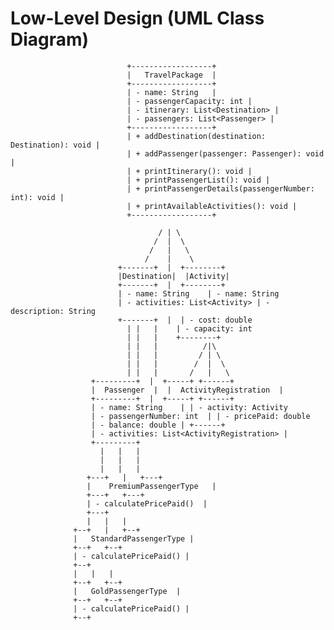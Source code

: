 # Low-Level Design (UML Class Diagram)
                              +------------------+
                              |   TravelPackage  |
                              +------------------+
                              | - name: String   |
                              | - passengerCapacity: int |
                              | - itinerary: List<Destination> |
                              | - passengers: List<Passenger> |
                              +------------------+
                              | + addDestination(destination: Destination): void |
                              | + addPassenger(passenger: Passenger): void |
                              | + printItinerary(): void |
                              | + printPassengerList(): void |
                              | + printPassengerDetails(passengerNumber: int): void |
                              | + printAvailableActivities(): void |
                              +------------------+

                                     / | \
                                    /  |  \
                                   /   |   \
                                  /    |    \
                            +-------+  |  +--------+
                            |Destination|  |Activity|
                            +-------+  |  +--------+
                            | - name: String    | - name: String
                            | - activities: List<Activity> | - description: String
                            +-------+  |  | - cost: double
                              | |   |    | - capacity: int
                              | |   |    +--------+
                              | |   |          /|\
                              | |   |         / | \
                              | |   |        /  |  \
                              | |   |       /   |   \
                      +---------+  |  +-----+ +------+     
                      |  Passenger  |  |  ActivityRegistration  |
                      +---------+  |  +-----+ +------+
                      | - name: String    | | - activity: Activity
                      | - passengerNumber: int  | | - pricePaid: double
                      | - balance: double | +------+
                      | - activities: List<ActivityRegistration> |
                      +---------+
                        |   |   |
                        |   |   |
                        |   |   |
                     +---+   |   +---+
                     |    PremiumPassengerType   |
                     +---+   +---+
                     | - calculatePricePaid()  |
                     +---+
                     |   |   |
                  +--+   |   +--+
                  |   StandardPassengerType |
                  +--+   +--+
                  | - calculatePricePaid() |
                  +--+
                  |   |   |
                  +--+   +--+
                  |   GoldPassengerType  |
                  +--+   +--+
                  | - calculatePricePaid() |
                  +--+
